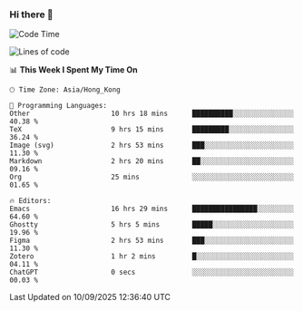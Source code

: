 ### Hi there 👋

<!--
**nicehiro/nicehiro** is a ✨ _special_ ✨ repository because its `README.md` (this file) appears on your GitHub profile.

Here are some ideas to get you started:

- 🔭 I’m currently working on ...
- 🌱 I’m currently learning ...
- 👯 I’m looking to collaborate on ...
- 🤔 I’m looking for help with ...
- 💬 Ask me about ...
- 📫 How to reach me: ...
- 😄 Pronouns: ...
- ⚡ Fun fact: ...
-->

<!--START_SECTION:waka-->
![Code Time](http://img.shields.io/badge/Code%20Time-1%2C002%20hrs%203%20mins-blue)

![Lines of code](https://img.shields.io/badge/From%20Hello%20World%20I%27ve%20Written-1.9%20million%20lines%20of%20code-blue)

📊 **This Week I Spent My Time On** 

```text
🕑︎ Time Zone: Asia/Hong_Kong

💬 Programming Languages: 
Other                    10 hrs 18 mins      ██████████░░░░░░░░░░░░░░░   40.38 % 
TeX                      9 hrs 15 mins       █████████░░░░░░░░░░░░░░░░   36.24 % 
Image (svg)              2 hrs 53 mins       ███░░░░░░░░░░░░░░░░░░░░░░   11.30 % 
Markdown                 2 hrs 20 mins       ██░░░░░░░░░░░░░░░░░░░░░░░   09.16 % 
Org                      25 mins             ░░░░░░░░░░░░░░░░░░░░░░░░░   01.65 % 

🔥 Editors: 
Emacs                    16 hrs 29 mins      ████████████████░░░░░░░░░   64.60 % 
Ghostty                  5 hrs 5 mins        █████░░░░░░░░░░░░░░░░░░░░   19.96 % 
Figma                    2 hrs 53 mins       ███░░░░░░░░░░░░░░░░░░░░░░   11.30 % 
Zotero                   1 hr 2 mins         █░░░░░░░░░░░░░░░░░░░░░░░░   04.11 % 
ChatGPT                  0 secs              ░░░░░░░░░░░░░░░░░░░░░░░░░   00.03 % 
```


 Last Updated on 10/09/2025 12:36:40 UTC
<!--END_SECTION:waka-->
